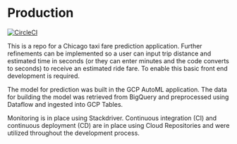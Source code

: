 # Production

[![CircleCI](https://circleci.com/gh/MWMartley001/Production.svg?style=svg)](https://circleci.com/gh/MWMartley001/Production)

This is a repo for a Chicago taxi fare prediction application. Further refinements can be implemented so a user can input trip distance and estimated time in seconds (or they can enter minutes and the code converts to seconds) to receive an estimated ride fare. To enable this basic front end development is required. 

The model for prediction was built in the GCP AutoML application. The data for building the model was retrieved from BigQuery and preprocessed using Dataflow and ingested into GCP Tables. 

Monitoring is in place using Stackdriver. Continuous integration (CI) and continuous deployment (CD) are in place using Cloud Repositories and were utilized throughout the development process. 
